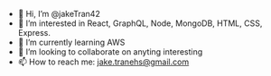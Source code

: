 - 👋 Hi, I’m @jakeTran42
- 👀 I’m interested in React, GraphQL, Node, MongoDB, HTML, CSS, Express. 
- 🌱 I’m currently learning AWS
- 💞️ I’m looking to collaborate on anyting interesting
- 📫 How to reach me: jake.tranehs@gmail.com
